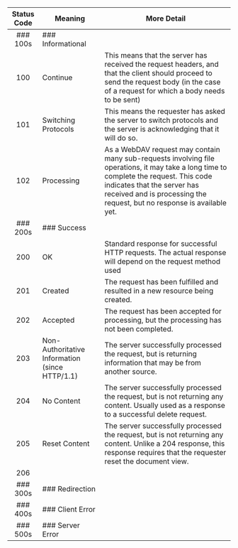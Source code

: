 |Status Code | Meaning | More Detail|
|:----------:|---------| -----------|
|### 100s    |### Informational  |
|100 |Continue  |This means that the server has received the request headers, and that the client should proceed to send the request body (in the case of a request for which a body needs to be sent)|
|101  |Switching Protocols|This means the requester has asked the server to switch protocols and the server is acknowledging that it will do so.|
|102 | Processing | As a WebDAV request may contain many sub-requests involving file operations, it may take a long time to complete the request. This code indicates that the server has received and is processing the request, but no response is available yet. |
|### 200s    | ### Success  |
|200 | OK | Standard response for successful HTTP requests. The actual response will depend on the request method used|
|201 | Created | The request has been fulfilled and resulted in a new resource being created.|
|202 | Accepted | The request has been accepted for processing, but the processing has not been completed.|
|203|Non-Authoritative Information (since HTTP/1.1)|The server successfully processed the request, but is returning information that may be from another source.|
|204|No Content|The server successfully processed the request, but is not returning any content. Usually used as a response to a successful delete request.|
|205|Reset Content|The server successfully processed the request, but is not returning any content. Unlike a 204 response, this response requires that the requester reset the document view.|
|206|
|### 300s    | ### Redirection  |
|### 400s    | ### Client Error  |
|### 500s    | ### Server Error  |
